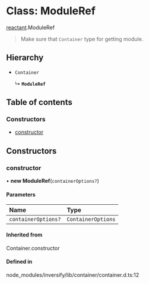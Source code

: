 # Class: ModuleRef

[reactant](../modules/reactant.md).ModuleRef

> Make sure that `Container` type for getting module.

## Hierarchy

- `Container`

  ↳ **`ModuleRef`**

## Table of contents

### Constructors

- [constructor](reactant.ModuleRef.md#constructor)

## Constructors

### constructor

• **new ModuleRef**(`containerOptions?`)

#### Parameters

| Name | Type |
| :------ | :------ |
| `containerOptions?` | `ContainerOptions` |

#### Inherited from

Container.constructor

#### Defined in

node_modules/inversify/lib/container/container.d.ts:12
